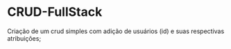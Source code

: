 # CRUD-FullStack
Criação de um crud simples com adição de usuários (id) e suas respectivas atribuições;
